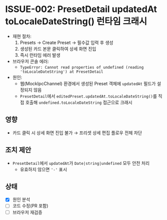 # ISSUE-002: PresetDetail updatedAt toLocaleDateString() 런타임 크래시

- 재현 절차:
  1. Presets → Create Preset → 필수값 입력 후 생성
  2. 생성된 카드 본문 클릭하여 상세 화면 진입
  3. 즉시 런타임 에러 발생
- 브라우저 콘솔 에러:
  - `TypeError: Cannot read properties of undefined (reading 'toLocaleDateString') at PresetDetail`
- 원인:
  - 웹(MockIpcChannel) 환경에서 생성된 Preset 객체에 `updatedAt` 필드가 설정되지 않음
  - `PresetDetail`에서 `editedPreset.updatedAt.toLocaleDateString()`를 직접 호출해 `undefined.toLocaleDateString` 접근으로 크래시

## 영향

- 카드 클릭 시 상세 화면 진입 불가 → 프리셋 상세 편집 플로우 전체 차단

## 조치 제안

- `PresetDetail`에서 `updatedAt`가 `Date|string|undefined` 모두 안전 처리
  - 유효하지 않으면 `'-'` 표시

## 상태

- [x] 원인 분석
- [ ] 코드 수정(PR 포함)
- [ ] 브라우저 재검증

